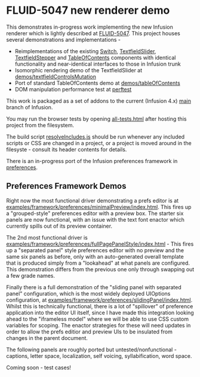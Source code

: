 # FLUID-5047 new renderer demo

This demonstrates in-progress work implementing the new Infusion renderer which is lightly described at
[FLUID-5047](https://issues.fluidproject.org/browse/FLUID-5047).
This project houses several demonstrations and implementations -

- Reimplementations of the existing [Switch](switch), [TextfieldSlider](textfieldControl/src/js/TextfieldSlider.js),
[TextfieldStepper](textfieldControl/src/js/TextfieldStepper.js) and [TableOfContents](tableOfContents) components with identical
functionality and near-identical interfaces to those in Infusion trunk
- Isomorphic rendering demo of the TextfieldSlider at [demos/textfieldControlsMutation](demos/textfieldControlsMutation)
- Port of standard TableOfContents demo at [demos/tableOfContents](demos/tableOfContents)
- DOM manipulation performance test at [perftest](perftest)

This work is packaged as a set of addons to the current (Infusion 4.x) [main](https://github.com/fluid-project/infusion)
branch of Infusion.

You may run the browser tests by opening [all-tests.html](all-tests.html) after hosting this project from the filesystem.

The build script [resolveIncludes.js](resolveIncludes.js) should be run whenever any included scripts or CSS are
changed in a project, or a project is moved around in the filesyste - consult its header contents for details.

There is an in-progress port of the Infusion preferences framework in [preferences](preferences).

## Preferences Framework Demos

Right now the most functional driver demonstrating a prefs editor is at
[examples/framework/preferences/minimalPreview/index.html](examples/framework/preferences/minimalPreview/index.html).
This fires up a "grouped-style" preferences editor with a preview box. The starter six panels are now functional,
with an issue with the text font enactor which currently spills out of its preview container.

The 2nd most functional driver is
[examples/framework/preferences/fullPagePanelStyle/index.html](examples/framework/preferences/fullPagePanelStyle/index.html) -
This fires up a "separated panel" style preferences editor with no preview and the same six panels as before,
only with an auto-generated overall template that is produced simply from a "lookahead" at what panels are configured.
This demonstration differs from the previous one only through swapping out a few grade names.

Finally there is a full demonstration of the "sliding panel with separated panel" configuration, which is the most
widely deployed UIOptions configuration, at [examples/framework/preferences/slidingPanel/index.html](examples/framework/preferences/slidingPanel/index.html).
Whilst this is technically functional, there is a lot of "spillover" of preference application into the editor UI itself,
since I have made this integration looking ahead to the "iframeless model" where we will be able to use CSS custom
variables for scoping. The enactor strategies for these will need updates in order to allow the prefs editior and
preview UIs to be insulated from changes in the parent document.

The following panels are roughly ported but untested/nonfunctional - captions, letter space, localization,
self voicing, syllabification, word space.

Coming soon - test cases!
